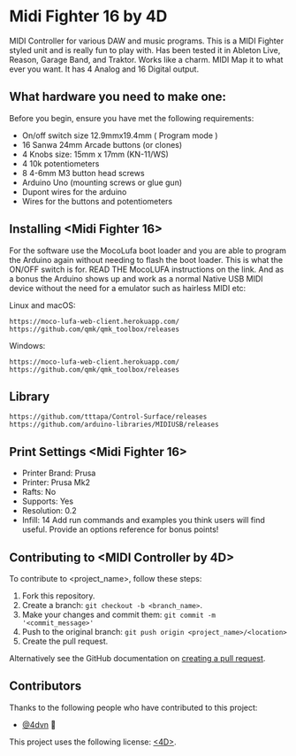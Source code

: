 # Midi Fighter 16 by 4D

<!--- These are examples. See https://shields.io for others or to customize this set of shields. You might want to include dependencies, project status and licence info here --->

MIDI Controller for various DAW and music programs. This is a MIDI Fighter styled unit and is really fun to play with. Has been tested it in Ableton Live, Reason, Garage Band, and Traktor. Works like a charm. MIDI Map it to what ever you want. It has 4 Analog and 16 Digital output. 

## What hardware you need to make one:

Before you begin, ensure you have met the following requirements:
* On/off switch size 12.9mmx19.4mm ( Program mode )
* 16 Sanwa 24mm Arcade buttons (or clones)
* 4 Knobs size: 15mm x 17mm (KN-11/WS) 
* 4 10k potentiometers 
* 8 4-6mm M3 button head screws
* Arduino Uno (mounting screws or glue gun)
* Dupont wires for the arduino
* Wires for the buttons and potentiometers

## Installing <Midi Fighter 16>

For the software use the MocoLufa boot loader and you are able to program the Arduino again without needing to flash the boot loader. This is what the ON/OFF switch is for. READ THE MocoLUFA instructions on the link. And as a bonus the Arduino shows up and work as a normal Native USB MIDI device without the need for a emulator such as hairless MIDI etc:

Linux and macOS:
```
https://moco-lufa-web-client.herokuapp.com/
https://github.com/qmk/qmk_toolbox/releases
```

Windows:
```
https://moco-lufa-web-client.herokuapp.com/
https://github.com/qmk/qmk_toolbox/releases
```
## Library
```
https://github.com/tttapa/Control-Surface/releases
https://github.com/arduino-libraries/MIDIUSB/releases
```
## Print Settings <Midi Fighter 16>
* Printer Brand: Prusa
* Printer: Prusa Mk2
* Rafts: No
* Supports: Yes
* Resolution: 0.2
* Infill: 14
Add run commands and examples you think users will find useful. Provide an options reference for bonus points!

## Contributing to <MIDI Controller by 4D>
<!--- If your README is long or you have some specific process or steps you want contributors to follow, consider creating a separate CONTRIBUTING.md file--->
To contribute to <project_name>, follow these steps:

1. Fork this repository.
2. Create a branch: `git checkout -b <branch_name>`.
3. Make your changes and commit them: `git commit -m '<commit_message>'`
4. Push to the original branch: `git push origin <project_name>/<location>`
5. Create the pull request.

Alternatively see the GitHub documentation on [creating a pull request](https://help.github.com/en/github/collaborating-with-issues-and-pull-requests/creating-a-pull-request).

## Contributors

Thanks to the following people who have contributed to this project:

* [@4dvn](https://github.com/4dvn) 📖
<!---* [@cainwatson](https://www.thingiverse.com/Staal3D) 🐛
* [@calchuchesta](https://github.com/calchuchesta) 🐛

You might want to consider using something like the [All Contributors](https://github.com/all-contributors/all-contributors) specification and its [emoji key](https://allcontributors.org/docs/en/emoji-key).

## Contact

If you want to contact me you can reach me at <vuha.hau@hyper.vn>.

## License
<!--- If you're not sure which open license to use see https://choosealicense.com/--->

This project uses the following license: [<4D>](<https://github.com/4dvn/Midi-Fighter-16/blob/master/LICENSE>).
